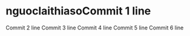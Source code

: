 # nguoclaithiasoCommit 1 line
Commit 2 line
Commit 3 line
Commit 4 line
Commit 5 line
Commit 6 line
